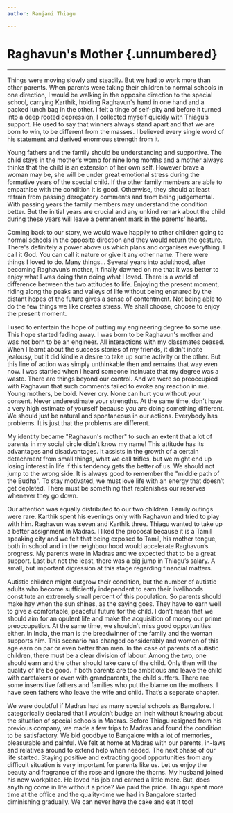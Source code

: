 ```yaml
---
author: Ranjani Thiagu

---
```


# Raghavun's Mother {.unnumbered}

<hr>

Things were moving slowly and steadily. But we had to work more than other parents. When parents were taking their children to normal schools in one direction, I would be walking in the opposite direction to the special school, carrying Karthik, holding Raghavun's hand in one hand and a packed lunch bag in the other. I felt a tinge of self-pity and before it turned into a deep rooted depression, I collected myself quickly with Thiagu’s support. He used to say that winners always stand apart and that we are born to win, to be different from the masses. I believed every single word of his statement and derived enormous strength from it.

Young fathers and the family should be understanding and supportive. The child stays in the mother’s womb for nine long months and a mother always thinks that the child is an extension of her own self. However brave a woman may be, she will be under great emotional stress during the formative years of the special child. If the other family members are able to empathise with the condition it is good. Otherwise, they should at least refrain from passing derogatory comments and from being judgemental. With passing years the family members may understand the condition better. But the initial years are crucial and any unkind remark about the child during these years will leave a permanent mark in the parents' hearts.

Coming back to our story, we would wave happily to other children going to normal schools in the opposite direction and they would return the gesture. There's definitely a power above us which plans and organises everything. I call it God. You can call it nature or give it any other name. There were things I loved to do. Many things… Several years into adulthood, after becoming Raghavun’s mother, it finally dawned on me that it was better to enjoy what I was doing than doing what I loved. There is a world of difference between the two attitudes to life. Enjoying the present moment, riding along the peaks and valleys of life without being ensnared by the distant hopes of the future gives a sense of contentment. Not being able to do the few things we like creates stress. We shall choose, choose to enjoy the present moment.

I used to entertain the hope of putting my engineering degree to some use. This hope started fading away. I was born to be Raghavun's mother and was not born to be an engineer. All interactions with my classmates ceased. When I learnt about the success stories of my friends, it didn't incite jealousy, but it did kindle a desire to take up some activity or the other. But this line of action was simply unthinkable then and remains that way even now. I was startled when I heard someone insinuate that my degree was a waste. There are things beyond our control. And we were so preoccupied with Raghavun that such comments failed to evoke any reaction in me. Young mothers, be bold. Never cry. None can hurt you without your consent. Never underestimate your strengths. At the same time, don't have a very high estimate of yourself because you are doing something different. We should just be natural and spontaneous in our actions. Everybody has problems. It is just that the problems are different.

My identity became "Raghavun's mother" to such an extent that a lot of parents in my social circle didn't know my name! This attitude has its advantages and disadvantages. It assists in the growth of a certain detachment from small things, what we call trifles, but we might end up losing interest in life if this tendency gets the better of us. We should not jump to the wrong side. It is always good to remember the "middle path of the Budha". To stay motivated, we must love life with an energy that doesn’t get depleted. There must be something that replenishes our reserves whenever they go down.

Our attention was equally distributed to our two children. Family outings were rare. Karthik spent his evenings only with Raghavun and tried to play with him. Raghavun was seven and Karthik three. Thiagu wanted to take up a better assignment in Madras. I liked the proposal because it is a Tamil speaking city and we felt that being exposed to Tamil, his mother tongue, both in school and in the neighbourhood would accelerate Raghavun’s progress. My parents were in Madras and we expected that to be a great support. Last but not the least, there was a big jump in Thiagu’s salary. A small, but important digression at this stage regarding financial matters.

Autistic children might outgrow their condition, but the number of autistic adults who become sufficiently independent to earn their livelihoods constitute an extremely small percent of this population. So parents should make hay when the sun shines, as the saying goes. They have to earn well to give a comfortable, peaceful future for the child. I don’t mean that we should aim for an opulent life and make the acquisition of money our prime preoccupation. At the same time, we shouldn’t miss good opportunities either. In India, the man is the breadwinner of the family and the woman supports him. This scenario has changed considerably and women of this age earn on par or even better than men. In the case of parents of autistic children, there must be a clear division of labour. Among the two, one should earn and the other should take care of the child. Only then will the quality of life be good. If both parents are too ambitious and leave the child with caretakers or even with grandparents, the child suffers. There are some insensitive fathers and families who put the blame on the mothers. I have seen fathers who leave the wife and child. That’s a separate chapter.

We were doubtful if Madras had as many special schools as Bangalore. I categorically declared that I wouldn’t budge an inch without knowing about the situation of special schools in Madras. Before Thiagu resigned from his previous company, we made a few trips to Madras and found the condition to be satisfactory. We bid goodbye to Bangalore with a lot of memories, pleasurable and painful. We felt at home at Madras with our parents, in-laws and relatives around to extend help when needed. The next phase of our life started. Staying positive and extracting good opportunities from any difficult situation is very important for parents like us. Let us enjoy the beauty and fragrance of the rose and ignore the thorns. My husband joined his new workplace. He loved his job and earned a little more. But, does anything come in life without a price? We paid the price. Thiagu spent more time at the office and the quality-time we had in Bangalore started diminishing gradually. We can never have the cake and eat it too!